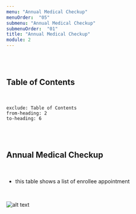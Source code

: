 ```yaml
---
menu: "Annual Medical Checkup"
menuOrder:  "05"
submenu: "Annual Medical Checkup"
submenuOrder:  "01"
title: "Annual Medical Checkup"
module: 2
---
```


<br />
<br />

## Table of Contents

<br />

```toc
exclude: Table of Contents
from-heading: 2
to-heading: 6
```

<br />
<br />


## Annual Medical Checkup

<br />

* this table shows a list of enrollee appointment

<br />

![alt text](/images/annualmedicalcheckup.png "Title")

<br />


<!-- * Click on **General Exclusion** tab to view general exclusions

<br />

![alt text](/images/generalExclusions.png "Title")

<br /> -->

 <!-- *  Type in the response, Action Plan and Remark
 * Click on **Resolve Comflict** button to resolve conflict


<br />

![alt text](/images/ResolveConflictButton.png "Title")

<br />

* Click on **Make Feedback**  button to create complaints for the enrollee
<br />

![alt text](/images/MakeFeedbackButton.png "Title")

<br />

* Click on the **Send** button to send feedback

<br />

![alt text](/images/SendFeedbackButton.png "Title")

<br /> -->

<!-- * Enter User First Name and Surname

<br />

 ![alt text](/images/ContentCreatorSignupform.png "Title")

<br />

* Enter new password, retype new password
* Click on Agree to terms and conditions
* Click on <b>SignUp</b> button to direct User to Content Creator Page
 -->



